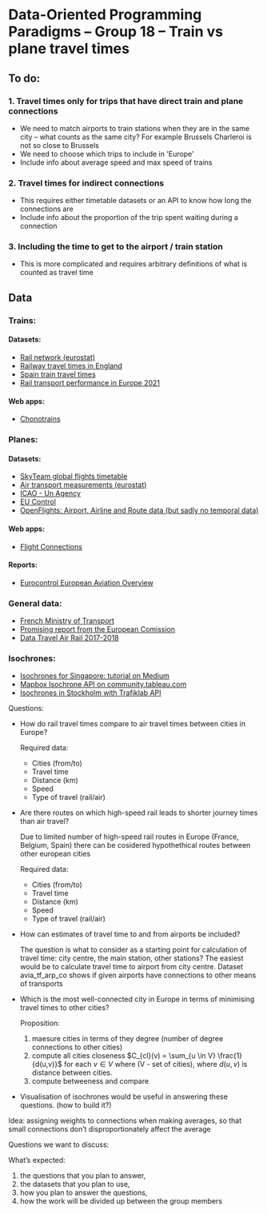 # Data-Oriented Programming Paradigms – Group 18 – Train vs plane travel times

## To do:
### 1. Travel times only for trips that have direct train and plane connections
 - We need to match airports to train stations when they are in the same city – what counts as the same city? For example Brussels Charleroi is not so close to Brussels
 - We need to choose which trips to include in 'Europe'
 - Include info about average speed and max speed of trains
### 2. Travel times for indirect connections
 - This requires either timetable datasets or an API to know how long the connections are
 - Include info about the proportion of the trip spent waiting during a connection
### 3. Including the time to get to the airport / train station
 - This is more complicated and requires arbitrary definitions of what is counted as travel time



## Data
### Trains:
#### Datasets:
 - [Rail network (eurostat) ](https://ec.europa.eu/eurostat/databrowser/explore/all/transp?lang=en&subtheme=rail.rail_pa&display=list&sort=category&extractionId=rail_pa_nbpass)
 - [Railway travel times in England](https://www.gov.uk/government/statistical-data-sets/connectivity-travel-time-indicators-for-rail-stations-con02)
 - [Spain train travel times](https://data.renfe.com/dataset/horarios-de-alta-velocidad-larga-distancia-y-media-distancia/resource/25d6b043-9e47-4f99-bd91-edd51d782450)
 - [Rail transport performance in Europe 2021](https://cohesiondata.ec.europa.eu/dataset/Rail-transport-performance-in-Europe-2021/bp5k-ynxy/data_preview)
#### Web apps:
- [Chonotrains](https://www.chronotrains.com/fr/station/2988507-Paris/8)

### Planes:
#### Datasets:
- [SkyTeam global flights timetable ](https://services.skyteam.com/Timetable/Skyteam_Timetable.pdf?_ga=2.25666683.710666209.1702055361-974558943.1702055361)
- [Air transport measurements (eurostat)](https://ec.europa.eu/eurostat/databrowser/explore/all/transp?lang=en&subtheme=rail.rail_pa&display=list&sort=category&extractionId=rail_pa_nbpass)
- [ICAO - Un Agency](https://www.icao.int/Aviation-API-Data-Service/Pages/default.aspx)
- [EU Control](https://www.eurocontrol.int/dashboard/rnd-data-archive)
- [OpenFlights: Airport, Airline and Route data (but sadly no temporal data)](https://openflights.org/data.php?lang=en_US#airline)

#### Web apps:
 - [Flight Connections](https://www.flightconnections.com/flights-from-vienna-vie)

#### Reports:
 - [Eurocontrol European Aviation Overview](https://www.eurocontrol.int/sites/default/files/2023-12/eurocontrol-european-aviation-overview-20231206.pdf)

### General data:
- [French Ministry of Transport](https://transport.data.gouv.fr/)
- [Promising report from the European Comission ](https://ec.europa.eu/regional_policy/sources/work/2023-rail-vs-air_en.pdf)
- [Data Travel Air Rail 2017-2018](https://figshare.com/articles/dataset/DATA_Travel_Time_Survey_AIR_RAIL_xlsx/6400832)

### Isochrones:
 - [Isochrones for Singapore: tutorial on Medium](https://medium.com/@zshaoz/reachable-sg-an-attempt-to-visualize-accessibility-in-singapore-using-isochrone-maps-ded88a334a9d)
 - [Mapbox Isochrone API on community.tableau.com](https://community.tableau.com/s/news/a0A8b00002GQgG4EAL/travel-time-isochrones-with-mapbox)
 - [Isochrones in Stockholm with Trafiklab API](https://rmattila.github.io/2021/01/15/isochrones/)

Questions:

 - How do rail travel times compare to air travel times between cities in Europe?
   
   Required data:
    - Cities (from/to)
    - Travel time
    - Distance (km)
    - Speed
    - Type of travel (rail/air)

 - Are there routes on which high-speed rail leads to shorter journey times than air travel?

   Due to limited number of high-speed rail routes in Europe (France, Belgium, Spain) there can be cosidered hypothethical routes between other european cities

   Required data:
    - Cities (from/to)
    - Travel time
    - Distance (km)
    - Speed
    - Type of travel (rail/air)

 - How can estimates of travel time to and from airports be included?
   
    The question is what to consider as a starting point for calculation of travel time: city centre, the main station, other stations? The easiest would be to calculate travel time to airport from city centre.
    Dataset avia_tf_arp_co shows if given airports have connections to other means of transports

 - Which is the most well-connected city in Europe in terms of minimising travel times to other cities? 

   Proposition:
   1) maesure cities in terms of they degree (number of degree connections to other cities)
   2) compute all cities closeness $C_{cl}(v)  = \sum_{u \in V} \frac{1}{d(u,v)}$
   for each $v \in V$ where (V - set of cities), where $d(u,v)$ is distance between cities.
   3) compute betweeness and compare 

 - Visualisation of isochrones would be useful in answering these questions. (how to build it?)

Idea: assigning weights to connections when making averages, so that small connections don’t disproportionately affect the average

Questions we want to discuss: 


What’s expected: 
1. the questions that you plan to answer, 
2. the datasets that you plan to use, 
3. how you plan to answer the questions, 
4. how the work will be divided up between the group members


